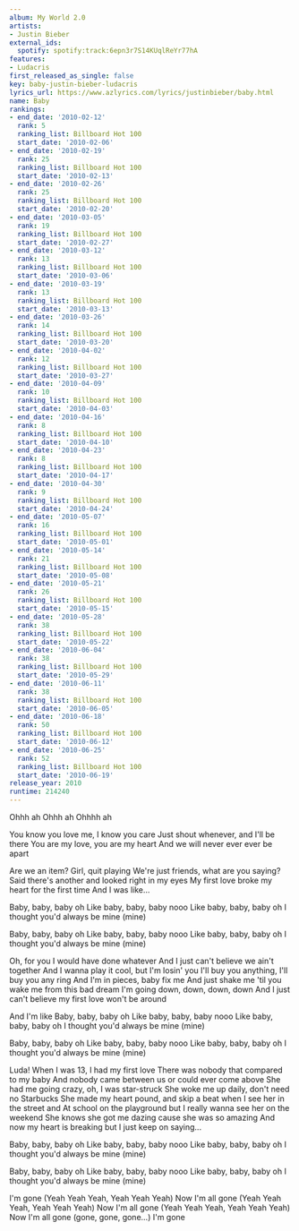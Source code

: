 ```yaml
---
album: My World 2.0
artists:
- Justin Bieber
external_ids:
  spotify: spotify:track:6epn3r7S14KUqlReYr77hA
features:
- Ludacris
first_released_as_single: false
key: baby-justin-bieber-ludacris
lyrics_url: https://www.azlyrics.com/lyrics/justinbieber/baby.html
name: Baby
rankings:
- end_date: '2010-02-12'
  rank: 5
  ranking_list: Billboard Hot 100
  start_date: '2010-02-06'
- end_date: '2010-02-19'
  rank: 25
  ranking_list: Billboard Hot 100
  start_date: '2010-02-13'
- end_date: '2010-02-26'
  rank: 25
  ranking_list: Billboard Hot 100
  start_date: '2010-02-20'
- end_date: '2010-03-05'
  rank: 19
  ranking_list: Billboard Hot 100
  start_date: '2010-02-27'
- end_date: '2010-03-12'
  rank: 13
  ranking_list: Billboard Hot 100
  start_date: '2010-03-06'
- end_date: '2010-03-19'
  rank: 13
  ranking_list: Billboard Hot 100
  start_date: '2010-03-13'
- end_date: '2010-03-26'
  rank: 14
  ranking_list: Billboard Hot 100
  start_date: '2010-03-20'
- end_date: '2010-04-02'
  rank: 12
  ranking_list: Billboard Hot 100
  start_date: '2010-03-27'
- end_date: '2010-04-09'
  rank: 10
  ranking_list: Billboard Hot 100
  start_date: '2010-04-03'
- end_date: '2010-04-16'
  rank: 8
  ranking_list: Billboard Hot 100
  start_date: '2010-04-10'
- end_date: '2010-04-23'
  rank: 8
  ranking_list: Billboard Hot 100
  start_date: '2010-04-17'
- end_date: '2010-04-30'
  rank: 9
  ranking_list: Billboard Hot 100
  start_date: '2010-04-24'
- end_date: '2010-05-07'
  rank: 16
  ranking_list: Billboard Hot 100
  start_date: '2010-05-01'
- end_date: '2010-05-14'
  rank: 21
  ranking_list: Billboard Hot 100
  start_date: '2010-05-08'
- end_date: '2010-05-21'
  rank: 26
  ranking_list: Billboard Hot 100
  start_date: '2010-05-15'
- end_date: '2010-05-28'
  rank: 38
  ranking_list: Billboard Hot 100
  start_date: '2010-05-22'
- end_date: '2010-06-04'
  rank: 38
  ranking_list: Billboard Hot 100
  start_date: '2010-05-29'
- end_date: '2010-06-11'
  rank: 38
  ranking_list: Billboard Hot 100
  start_date: '2010-06-05'
- end_date: '2010-06-18'
  rank: 50
  ranking_list: Billboard Hot 100
  start_date: '2010-06-12'
- end_date: '2010-06-25'
  rank: 52
  ranking_list: Billboard Hot 100
  start_date: '2010-06-19'
release_year: 2010
runtime: 214240
---
```

Ohhh ah
Ohhh ah
Ohhhh ah

You know you love me, I know you care
Just shout whenever, and I'll be there
You are my love, you are my heart
And we will never ever ever be apart

Are we an item? Girl, quit playing
We're just friends, what are you saying?
Said there's another and looked right in my eyes
My first love broke my heart for the first time
And I was like...

Baby, baby, baby oh
Like baby, baby, baby nooo
Like baby, baby, baby oh
I thought you'd always be mine (mine)

Baby, baby, baby oh
Like baby, baby, baby nooo
Like baby, baby, baby oh
I thought you'd always be mine (mine)

Oh, for you I would have done whatever
And I just can't believe we ain't together
And I wanna play it cool, but I'm losin' you
I'll buy you anything, I'll buy you any ring
And I'm in pieces, baby fix me
And just shake me 'til you wake me from this bad dream
I'm going down, down, down, down
And I just can't believe my first love won't be around

And I'm like
Baby, baby, baby oh
Like baby, baby, baby nooo
Like baby, baby, baby oh
I thought you'd always be mine (mine)

Baby, baby, baby oh
Like baby, baby, baby nooo
Like baby, baby, baby oh
I thought you'd always be mine (mine)


Luda! When I was 13, I had my first love
There was nobody that compared to my baby
And nobody came between us or could ever come above
She had me going crazy, oh, I was star-struck
She woke me up daily, don't need no Starbucks
She made my heart pound, and skip a beat when I see her in the street and
At school on the playground but I really wanna see her on the weekend
She knows she got me dazing cause she was so amazing
And now my heart is breaking but I just keep on saying...

Baby, baby, baby oh
Like baby, baby, baby nooo
Like baby, baby, baby oh
I thought you'd always be mine (mine)

Baby, baby, baby oh
Like baby, baby, baby nooo
Like baby, baby, baby oh
I thought you'd always be mine (mine)

I'm gone (Yeah Yeah Yeah, Yeah Yeah Yeah)
Now I'm all gone (Yeah Yeah Yeah, Yeah Yeah Yeah)
Now I'm all gone (Yeah Yeah Yeah, Yeah Yeah Yeah)
Now I'm all gone (gone, gone, gone...)
I'm gone
